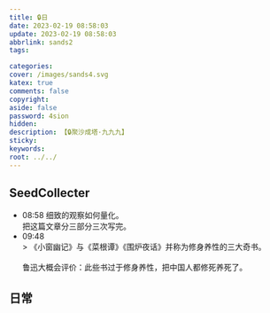 ```yaml
---
title: 🔒日
date: 2023-02-19 08:58:03
update: 2023-02-19 08:58:03
abbrlink: sands2
tags:

categories:
cover: /images/sands4.svg
katex: true
comments: false
copyright:
aside: false
password: 4sion
hidden:
description: 【🔒聚沙成塔·九九九】 
sticky: 
keywords:
root: ../../
---
```


## SeedCollecter
- 08:58 细致的观察如何量化。<br>把这篇文章分三部分三次写完。
- 09:48 <br>> 《小窗幽记》与《菜根谭》《围炉夜话》并称为修身养性的三大奇书。<br><br>鲁迅大概会评价：此些书过于修身养性，把中国人都修死养死了。


## 日常